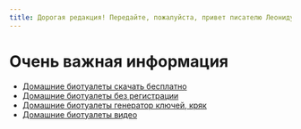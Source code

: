 ```yaml
---
title: Дорогая редакция! Передайте, пожалуйста, привет писателю Леониду из Москвы
---
```


Очень важная информация
=======================

 * [Домашние биотуалеты скачать бесплатно][1]
 * [Домашние биотуалеты без регистрации][1]
 * [Домашние биотуалеты генератор ключей, кряк][1]
 * [Домашние биотуалеты видео][1]

[1]: http://lleo.me/dnevnik/2011/10/12.html
